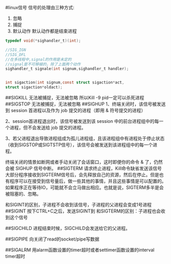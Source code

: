 
#linux信号
信号的处理由三种方式:
1. 忽略
2. 捕捉
3. 默认动作
默认动作都是结束进程

```c
typedef void(*sighandler_t)(int);

//SIG_IGN
//SIG_DFL
//在多线程中,signal的作用是未定的
//signal是不可移植的，除了上面两个动作
sighandler_t signale(int signum,sighandler_t handler);


int sigaction(int signum,const struct sigaction*act,
struct sigaction*oldact);
```
##SIGKILL
 无法被捕捉，无法被忽略 所以Kill -9 pid一定可以杀死进程
##SIGSTOP
无法被捕捉，无法被忽略
##SIGHUP
1、终端关闭时，该信号被发送到 session 首进程以及作为 job 提交的进程（即用 & 符号提交的进程）

2、session首进程退出时，该信号被发送到该 session 中的前台进程组中的每一个进程，但不会发送给 job  提交的进程。

3、若父进程退出导致进程组成为孤儿进程组，且该进程组中有进程处于停止状态（收到SIGSTOP或SIGTSTP信号），该信号会被发送到该进程组中的每一个进程。

终端关闭的情景如断网或者手动关闭了会话窗口，这时即便你的命令 & 了，仍然会被 SIGHUP 信号中断。
##SIGTERM
请求终止进程，Kill命令缺省发送该信号
大部分程序接收到SIGTERM信号后，会先释放自己的资源，然后在停止。但是也有程序可以在接受到信号量后，做一些其他的事情，并且这些事情是可以配置的。如果程序正在等待IO，可能就不会立马做出相应。也就是说，SIGTERM多半是会被阻塞的、忽略。

和SIGINT的区别，子进程不会收到该信号，子进程的父进程会变成1号进程
##SIGINT
按下CTRL+C之后，发送SIGINT到
和SIGTERM的区别：子进程也会收到这个信号

##SIGCHILD
进程结束时候，SIGCHILD会发送给它的父进程。


##SIGPIPE
向关闭了read的socket/pipe写数据

##SIGALRM
用alarm函数设置的timer超时或者settimer函数设置的interval timer超时




